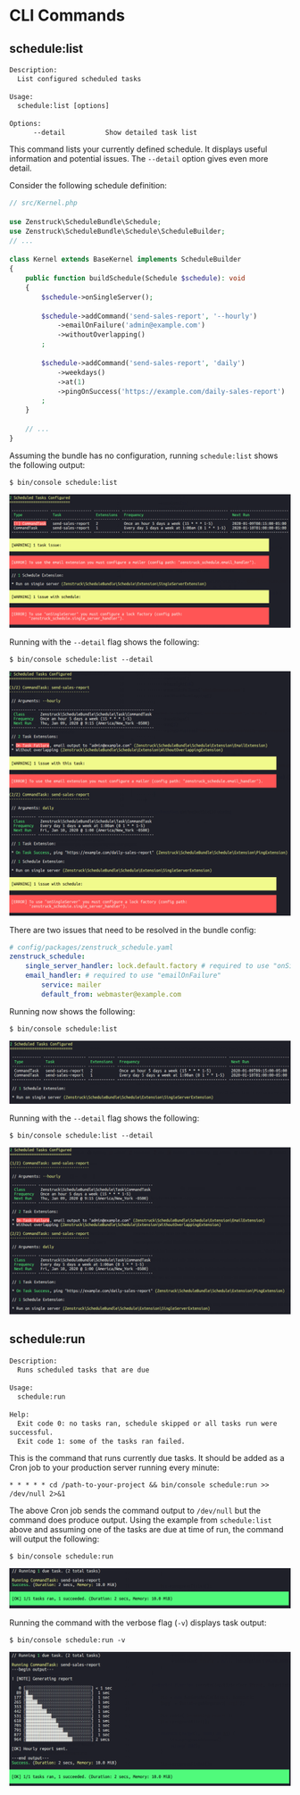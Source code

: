 # CLI Commands

## schedule:list

```
Description:
  List configured scheduled tasks

Usage:
  schedule:list [options]

Options:
      --detail          Show detailed task list
```

This command lists your currently defined schedule. It displays useful information
and potential issues. The `--detail` option gives even more detail.

Consider the following schedule definition:

```php
// src/Kernel.php

use Zenstruck\ScheduleBundle\Schedule;
use Zenstruck\ScheduleBundle\Schedule\ScheduleBuilder;
// ...

class Kernel extends BaseKernel implements ScheduleBuilder
{
    public function buildSchedule(Schedule $schedule): void
    {
        $schedule->onSingleServer();
        
        $schedule->addCommand('send-sales-report', '--hourly')
            ->emailOnFailure('admin@example.com')
            ->withoutOverlapping()
        ;

        $schedule->addCommand('send-sales-report', 'daily')
            ->weekdays()
            ->at(1)
            ->pingOnSuccess('https://example.com/daily-sales-report')
        ;
    }

    // ...
}
```

Assuming the bundle has no configuration, running `schedule:list` shows the following output:

```console
$ bin/console schedule:list
```

![schedule:list with issues](images/schedule-list_issues.png)

Running with the `--detail` flag shows the following:

```console
$ bin/console schedule:list --detail
```

![schedule:list --detail with issues](images/schedule-list-detail_issues.png)

There are two issues that need to be resolved in the bundle config:

```yaml
# config/packages/zenstruck_schedule.yaml
zenstruck_schedule:
    single_server_handler: lock.default.factory # required to use "onSingleServer"
    email_handler: # required to use "emailOnFailure"
        service: mailer
        default_from: webmaster@example.com
```

Running now shows the following:

```console
$ bin/console schedule:list
```

![schedule:list](images/schedule-list.png)

Running with the `--detail` flag shows the following:

```console
$ bin/console schedule:list --detail
```

![schedule:list --detail](images/schedule-list-detail.png)

## schedule:run

```
Description:
  Runs scheduled tasks that are due

Usage:
  schedule:run

Help:
  Exit code 0: no tasks ran, schedule skipped or all tasks run were successful.
  Exit code 1: some of the tasks ran failed.
```

This is the command that runs currently due tasks. It should be added as a Cron
job to your production server running every minute:

```
* * * * * cd /path-to-your-project && bin/console schedule:run >> /dev/null 2>&1
```

The above Cron job sends the command output to `/dev/null` but the command does
produce output. Using the example from `schedule:list` above and assuming one of the
tasks are due at time of run, the command will output the following:

```console
$ bin/console schedule:run
```

![schedule:run](images/schedule-run.png)

Running the command with the verbose flag (`-v`) displays task output:

```console
$ bin/console schedule:run -v
```

![schedule:run -v](images/schedule-run-v.png)

